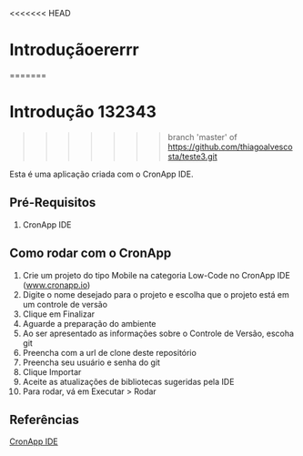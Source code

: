 <<<<<<< HEAD
# Introduçãoererrr
=======
# Introdução 132343
>>>>>>> branch 'master' of https://github.com/thiagoalvescosta/teste3.git

Esta é uma aplicação criada com o CronApp IDE.

## Pré-Requisitos

1. CronApp IDE

## Como rodar com o CronApp

1. Crie um projeto do tipo Mobile na categoria Low-Code no CronApp IDE (www.cronapp.io)
2. Digite o nome desejado para o projeto e escolha que o projeto está em um controle de versão
3. Clique em Finalizar
4. Aguarde a preparação do ambiente
3. Ao ser apresentado as informações sobre o Controle de Versão, escoha git
4. Preencha com a url de clone deste repositório
5. Preencha seu usuário e senha do git
6. Clique Importar
7. Aceite as atualizações de bibliotecas sugeridas pela IDE
8. Para rodar, vá em Executar > Rodar

## Referências

[CronApp IDE](http://www.cronapp.io/)
